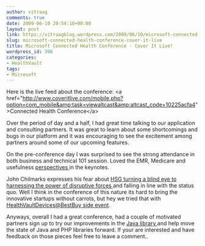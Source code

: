 ```yaml
---
author: vitraag
comments: true
date: 2009-06-10 20:54:18+00:00
layout: post
link: https://vitraagblog.wordpress.com/2009/06/10/microsoft-connected-health-conference-cover-it-live/
slug: microsoft-connected-health-conference-cover-it-live
title: Microsoft Connected Health Conference - Cover It Live!
wordpress_id: 396
categories:
- HealthVault
tags:
- Microsoft
---
```


Here is the live feed about the conference:
&lt;a href="http://www.coveritlive.com/mobile.php?option=com_mobile&amp;task=viewaltcast&amp;altcast_code=10225acfa4" &gt;Connected Health Conference&lt;/a&gt;

Over the period of day and a half, I had great time talking to our application and consulting partners. It was great to learn about some shortcomings and bugs in our platform and it was encouraging to see the excitement among partners around some of our upcoming features.

On the pre-conference day I was surprised to see the strong attendance in both business and technical 101 session. Loved the EMR, Medicare and usefulness [perspectives ](http://blogs.technet.com/neupertonhealth/archive/2009/06/12/aligning-policy-technology-and-business-innovation-perspectives-from-the-connected-health-conference.aspx)in the keynotes. 



John Chilmarks expresses his fear about [ HSG turning a blind eye to harnessing the power of disruptive forces ](http://chilmarkresearch.com/2009/06/12/the-borg-lives-in-healthcare/) and falling in line with the status quo. Well I think in the conference of this nature its hard to bring the innovative startups without carrots, but hey we tried that with [HealthVaultDevices@BestBuy side event](http://blogs.msdn.com/familyhealthguy/archive/2009/05/23/sweet-opportunity-for-health-devices.aspx).

Anyways, overall I had a great conference, had a couple of motivated partners sign up to try our improvements in the [Java library ](http://www.codeplex.com/HealthVaultJavaLib)and help move the state of Java and PHP libraries forward. If your are interested and have feedback on those pieces feel free to leave a comment..
